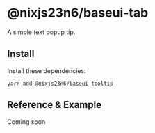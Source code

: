 # @nixjs23n6/baseui-tab

A simple text popup tip.

## Install

Install these dependencies:

`yarn add @nixjs23n6/baseui-tooltip`

## Reference & Example

Coming soon
